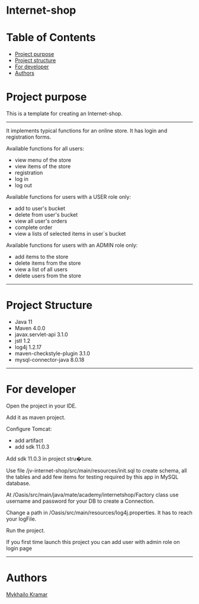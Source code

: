 # Internet-shop
# Table of Contents
* [Project purpose](#purpose)
* [Project structure](#structure)
* [For developer](#developer-start)
* [Authors](#authors)
# <a name="purpose"></a>Project purpose

This is a template for creating an Internet-shop.
<hr>
It implements typical functions for an online store. 
It has login and registration forms.

Available functions for all users: 
* view menu of the store
* view items of the store
* registration
* log in
* log out
  
Available functions for users with a USER role only: 
* add to user's bucket
* delete from user's bucket
* view all user's orders
* complete order
* view a lists of selected items in user`s bucket

Available functions for users with an ADMIN role only:
* add items to the store
* delete items from the store
* view a list of all users
* delete users from the store

<hr>

# <a name="structure"></a>Project Structure
* Java 11
* Maven 4.0.0
* javax.servlet-api 3.1.0
* jstl 1.2
* log4j 1.2.17
* maven-checkstyle-plugin 3.1.0
* mysql-connector-java 8.0.18
<hr>

# <a name="developer-start"></a>For developer
Open the project in your IDE.

Add it as maven project.

Configure Tomcat:
* add artifact
* add sdk 11.0.3

Add sdk 11.0.3 in project stru�ture.

Use file /jv-internet-shop/src/main/resources/init.sql to create schema, all the tables and add few items for testing required by this app in MySQL database.

At /Oasis/src/main/java/mate/academy/internetshop/Factory class use username and password for your DB to create a Connection.

Change a path in /Oasis/src/main/resources/log4j.properties. It has to reach your logFile.

Run the project.

If you first time launch this project you can add user with admin role on login page 
 
<hr>

# <a name="authors"></a>Authors
[Mykhailo Kramar](https://github.com/Mykhaylo12?tab=repositories)

